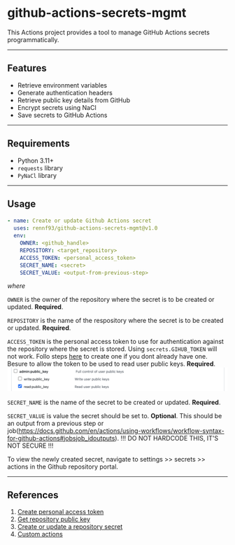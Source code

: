 # github-actions-secrets-mgmt

This Actions project provides a tool to manage GitHub Actions secrets programmatically.

---
## Features
- Retrieve environment variables
- Generate authentication headers
- Retrieve public key details from GitHub
- Encrypt secrets using NaCl
- Save secrets to GitHub Actions

---
## Requirements
- Python 3.11+
- `requests` library
- `PyNaCl` library

---
## Usage

```yaml
- name: Create or update Github Actions secret
  uses: rennf93/github-actions-secrets-mgmt@v1.0
  env:
    OWNER: <github_handle>
    REPOSITORY: <target_repository>
    ACCESS_TOKEN: <personal_access_token>
    SECRET_NAME: <secret>
    SECRET_VALUE: <output-from-previous-step>
```

<i>where</i>

`OWNER` is the owner of the repository where the secret is to be created or updated. <b>Required</b>.

`REPOSITORY` is the name of the respository where the secret is to be created or updated. <b>Required</b>.

`ACCESS_TOKEN` is the personal access token to use for authentication against the repository where the secret is stored. Using `secrets.GIHUB_TOKEN` will not work. Follo steps [here](https://docs.github.com/en/authentication/keeping-your-account-and-data-secure/managing-your-personal-access-tokens) to create one if you dont already have one. Besure to allow the token to be used to read user public keys. <b>Required</b>.
![permission](permission.png)


`SECRET_NAME` is the name of the secret to be created or updated. <b>Required</b>.

`SECRET_VALUE` is value the secret should be set to. <b>Optional</b>. This should be an output from a previous step or job(https://docs.github.com/en/actions/using-workflows/workflow-syntax-for-github-actions#jobsjob_idoutputs). !!! DO NOT HARDCODE THIS, IT'S NOT SECURE !!!


To view the newly created secret, navigate to settings >> secrets >> actions in the Github repository portal.

---
## References

1. [Create personal access token](https://docs.github.com/en/authentication/keeping-your-account-and-data-secure/managing-your-personal-access-tokens)
1. [Get repository public key](https://docs.github.com/en/rest/actions/secrets#get-a-repository-public-key)
1. [Create or update a repository secret
](https://docs.github.com/en/rest/actions/secrets#create-or-update-a-repository-secret)
1. [Custom actions](https://docs.github.com/en/actions/creating-actions/about-custom-actions)
